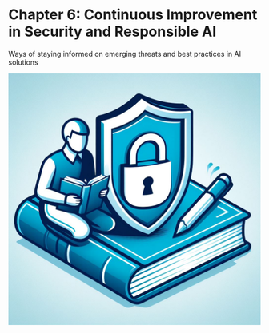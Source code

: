 # Chapter 6: Continuous Improvement in Security and Responsible AI

Ways of staying informed on emerging threats and best practices in AI solutions

![Continuous Improvement in Security and Responsible AI](../media/chapter_06.jpg)
